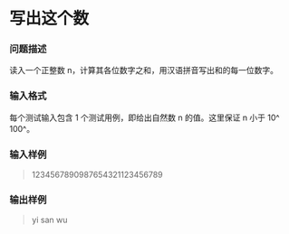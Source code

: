 # 写出这个数
### 问题描述
读入一个正整数 n，计算其各位数字之和，用汉语拼音写出和的每一位数字。
### 输入格式
每个测试输入包含 1 个测试用例，即给出自然数 n 的值。这里保证 n 小于 10^​100^。
### 输入样例
> 1234567890987654321123456789
### 输出样例
> yi san wu